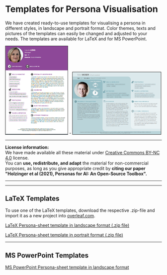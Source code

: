 
# Templates for Persona Visualisation

We have created ready-to-use templates for visualising a persona in different styles, in landscape and portrait format. Color themes, texts and pictures of the templates can easily be changed and adjusted to your needs. 
The templates are available for LaTeX and for MS PowerPoint.

<img src="https://github.com/human-centered-ai-lab/PERSONAS/blob/main/Developing_Personas_For_AI-Step-By-Step/images/persona-pathologist1.png" alt="example persona sheet in portrait format" width="200" border="1px solid #555"> - 
<img src=https://github.com/human-centered-ai-lab/PERSONAS/blob/main/Developing_Personas_For_AI-Step-By-Step/images/persona-softwaredeveloper.png alt="example persona sheet in landscape format" height="200" border="1px solid #555">



---

**License information:**  
We have made available all these material under [Creative Commons BY-NC 4.0](https://creativecommons.org/licenses/by-nc/4.0/) license.  
You can **use, redistribute, and adapt** the material for non-commercial purposes, as long as you give appropriate credit by **citing our paper "Holzinger et al (2021), Personas for AI: An Open-Source Toolbox".**

---
---


## LaTeX Templates

To use one of the LaTeX templates, download the respective .zip-file and import it as a new project into [overleaf.com](https://www.overleaf.com).

[LaTeX Persona-sheet template in landscape format (.zip file)](https://github.com/human-centered-ai-lab/PERSONAS/blob/main/Persona_Templates/latex-template-persona-for-ai-landscape-v03.zip)

[LaTeX Persona-sheet template in portrait format (.zip file)](https://github.com/human-centered-ai-lab/PERSONAS/blob/main/Persona_Templates/latex-template-persona-for-ai-portrait-v01.zip)

---

## MS PowerPoint Templates 

[MS PowerPoint Persona-sheet template in landscape format](https://github.com/human-centered-ai-lab/PERSONAS/blob/main/Persona_Templates/persona-ppt-template.potx)